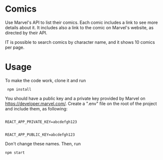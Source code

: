 # Comics
Use Marvel's API to list their comics. Each comic includes a link to see more details about it.
It includes also a link to the comic on Marvel's website, as directed by their API.

IT is possible to search comics by character name, and it shows 10 comics per page.

# Usage
To make the code work, clone it and run

<code> npm install </code>

You should have a public key and a private key provided by Marvel on https://developer.marvel.com/.
Create a ".env" file on the root of the project and include them, as following:

<code>
REACT_APP_PRIVATE_KEY=abcdefgh123

REACT_APP_PUBLIC_KEY=abcdefgh123
</code>

Don't change these names.
Then, run

<code>npm start</code>
